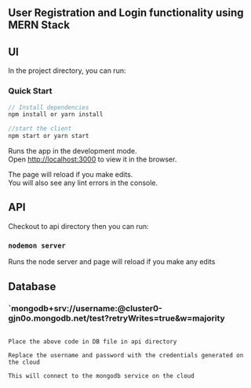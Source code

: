 ## User Registration and Login functionality using MERN Stack

## UI

In the project directory, you can run:

### Quick Start

```javascript
// Install dependencies
npm install or yarn install

//start the client
npm start or yarn start
```

Runs the app in the development mode.<br>
Open [http://localhost:3000](http://localhost:3000) to view it in the browser.

The page will reload if you make edits.<br>
You will also see any lint errors in the console.


## API

Checkout to api directory then you can run:

### `nodemon server`

Runs the node server and page will reload if you make any edits

## Database

### `mongodb+srv://username:<password>@cluster0-gjn0o.mongodb.net/test?retryWrites=true&w=majority 
```

Place the above code in DB file in api directory

Replace the username and password with the credentials generated on the cloud

This will connect to the mongodb service on the cloud
